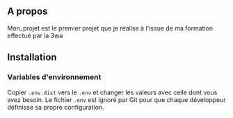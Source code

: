 ## A propos

Mon_projet est le premier projet que je réalise à l'issue de ma formation effectué par la 3wa

## Installation
### Variables d'environnement

Copier `.env.dist` vers le `.env` et changer les valeurs avec celle dont vous avez besoin. Le fichier `.env` est ignoré par Git pour que chaque développeur définisse sa propre configuration.

